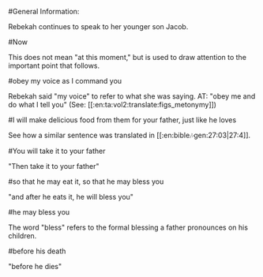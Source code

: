 #General Information:

Rebekah continues to speak to her younger son Jacob.

#Now

This does not mean "at this moment," but is used to draw attention to the important point that follows.

#obey my voice as I command you

Rebekah said "my voice" to refer to what she was saying. AT: "obey me and do what I tell you" (See: [[:en:ta:vol2:translate:figs_metonymy]])

#I will make delicious food from them for your father, just like he loves

See how a similar sentence was translated in [[:en:bible:notes:gen:27:03|27:4]].

#You will take it to your father

"Then take it to your father"

#so that he may eat it, so that he may bless you

"and after he eats it, he will bless you"

#he may bless you

The word "bless" refers to the formal blessing a father pronounces on his children.

#before his death

"before he dies"